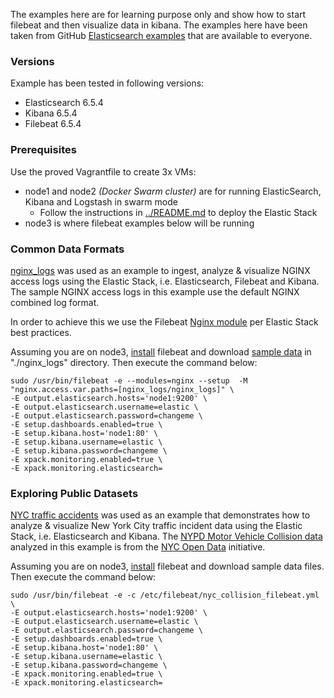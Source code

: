 The examples here are for learning purpose only and show how to start filebeat and then visualize data in kibana. The examples here have been taken from GitHub [Elasticsearch examples](https://github.com/elastic/examples) that are available to everyone.

### Versions
Example has been tested in following versions:
- Elasticsearch 6.5.4
- Kibana 6.5.4
- Filebeat 6.5.4


### Prerequisites
Use the proved Vagrantfile to create 3x VMs:
- node1 and node2 _(Docker Swarm cluster)_ are for running ElasticSearch, Kibana and Logstash in swarm mode
  - Follow the instructions in [../README.md](../README.md) to deploy the Elastic Stack
- node3 is where filebeat examples below will be running


### Common Data Formats
[nginx_logs](https://github.com/elastic/examples/tree/master/Common%20Data%20Formats/nginx_logs) was used as an example to ingest, analyze & visualize NGINX access logs using the Elastic Stack, i.e. Elasticsearch, Filebeat and Kibana. The sample NGINX access logs in this example use the default NGINX combined log format.

In order to achieve this we use the Filebeat [Nginx module](https://www.elastic.co/guide/en/beats/filebeat/6.0/filebeat-module-nginx.html) per Elastic Stack best practices.

Assuming you are on node3, [install](https://www.elastic.co/guide/en/beats/filebeat/6.5/filebeat-installation.html) filebeat and download [sample data](https://raw.githubusercontent.com/elastic/examples/master/Common%20Data%20Formats/nginx_logs/nginx_logs) in "./nginx_logs" directory. Then execute the command below:
```
sudo /usr/bin/filebeat -e --modules=nginx --setup  -M "nginx.access.var.paths=[nginx_logs/nginx_logs]" \
-E output.elasticsearch.hosts='node1:9200' \
-E output.elasticsearch.username=elastic \
-E output.elasticsearch.password=changeme \
-E setup.dashboards.enabled=true \
-E setup.kibana.host='node1:80' \
-E setup.kibana.username=elastic \
-E setup.kibana.password=changeme \
-E xpack.monitoring.enabled=true \
-E xpack.monitoring.elasticsearch=
```

### Exploring Public Datasets
[NYC traffic accidents](https://github.com/elastic/examples/tree/master/Exploring%20Public%20Datasets/nyc_traffic_accidents) was used as an example that demonstrates how to analyze & visualize New York City traffic incident data using the Elastic Stack, i.e. Elasticsearch and Kibana. The [NYPD Motor Vehicle Collision data](https://data.cityofnewyork.us/Public-Safety/NYPD-Motor-Vehicle-Collisions/h9gi-nx95?) analyzed in this example is from the [NYC Open Data](https://opendata.cityofnewyork.us/) initiative.

Assuming you are on node3, [install](https://www.elastic.co/guide/en/beats/filebeat/6.5/filebeat-installation.html) filebeat and download sample data files. Then execute the command below:
```
sudo /usr/bin/filebeat -e -c /etc/filebeat/nyc_collision_filebeat.yml \
-E output.elasticsearch.hosts='node1:9200' \
-E output.elasticsearch.username=elastic \
-E output.elasticsearch.password=changeme \
-E setup.dashboards.enabled=true \
-E setup.kibana.host='node1:80' \
-E setup.kibana.username=elastic \
-E setup.kibana.password=changeme \
-E xpack.monitoring.enabled=true \
-E xpack.monitoring.elasticsearch=
```
